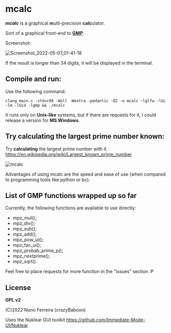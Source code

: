 # mcalc

***mcalc*** is a graphical **m**ulti-precision **calc**ulator. 

Sort of a graphical front-end to [**GMP**](https://gmplib.org/).

Screenshot:

![Screenshot_2022-05-07_01-41-18](https://user-images.githubusercontent.com/19549703/167231073-fd52e85b-67d5-4d44-9bda-2f8feeb7453e.png)

If the result is longer than 34 digits, it will be displayed in the terminal.



## Compile and run:

Use the following command:

    clang main.c -std=c99 -Wall -Wextra -pedantic -O2 -o mcalc -lglfw -lGL -lm -lGLU -lgmp && ./mcalc

It runs only on **Unix-like** systems, but if there are requests for it, I could release a version for **MS Windows**.

## Try calculating the largest prime number known:

Try **calculating** the largest prime number with it. https://en.wikipedia.org/wiki/Largest_known_prime_number

![mcalc](https://user-images.githubusercontent.com/19549703/164498824-fc521903-d376-4a63-9a78-52ddb58988d2.png)

Advantages of using mcalc are the speed and ease of use (when compared to programming tools like python or bc).

## List of GMP functions wrapped up so far ##

Currently, the following functions are available to use directly:

- mpz_mul();
- mpz_div();
- mpz_sub();
- mpz_add();
- mpz_pow_ui();
- mpz_fac_ui();
- mpz_probab_prime_p();
- mpz_nextprime();
- mpz_sqrt().

Feel free to place requests for more function in the "issues" section :P

## License ##

**GPL v2**

(C)2022 Nuno Ferreira (crazyBaboon) 

Uses the Nuklear GUI toolkit 
https://github.com/Immediate-Mode-UI/Nuklear

